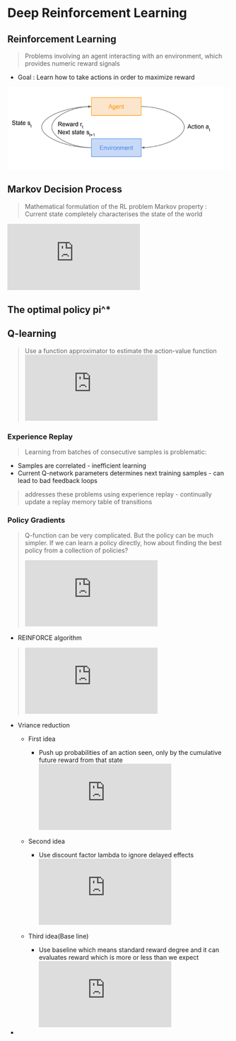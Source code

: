 # Deep Reinforcement Learning
## Reinforcement Learning
> Problems involving an agent interacting with an environment, which provides numeric reward signals
* Goal : Learn how to take actions in order to maximize reward

![graph](../img/RL_graph.PNG)

## Markov Decision Process
> Mathematical formulation of the RL problem
> Markov property : Current state completely characterises the state of the world
> 
![equation](https://latex.codecogs.com/gif.latex?%5C%5C%5Ctextrm%7BDefined%20by%20%3A%20%7D%5C%2C%28%5Cmathcal%7BS%7D%2C%20%5Cmathcal%7BA%7D%2C%20%5Cmathcal%7BR%7D%2C%20%5Cmathbb%7BP%7D%2C%20%5Cgamma%29%5C%5C%20%5Cmathcal%7BS%7D%20%3A%20%5Ctextrm%7Bsef%20of%20possible%20states%7D%20%5C%5C%20%5Cmathcal%7BA%7D%20%3A%20%5Ctextrm%7Bsef%20of%20possible%20actions%7D%20%5C%5C%20%5Cmathcal%7BR%7D%20%3A%20%5Ctextrm%7Bdistribution%20of%20reward%20given%20%28state%2C%20action%29%20pair%7D%20%5C%5C%20%5Cmathbb%7BP%7D%20%3A%20%5Ctextrm%7Btransition%20probability%20i.e.%20distribution%20over%20next%20state%20given%20%28state%2C%20action%29%20pair%7D%20%5C%5C%20%5Cgamma%20%3A%20%5Ctextrm%7Bdiscount%20factor%7D)

## The optimal policy **pi^*** 


## Q-learning
> Use a function approximator to estimate the action-value function
> ![equation](https://latex.codecogs.com/gif.latex?%5C%5CQ%28s%2C%20a%3B%5Ctheta%29%20%5Capprox%20Q%5E*%28s%2C%20a%29%5C%5C%20%5Ctheta%20%3A%20%5Ctextrm%7Bfunction%20parameters%20i.e.%20neural%20network%20weights%7D)

### Experience Replay
> Learning from batches of consecutive samples is problematic:
* Samples are correlated - inefficient learning
* Current Q-network parameters determines next training samples - can lead to bad feedback loops
> addresses these problems using experience replay - continually update a replay memory table of transitions

### Policy Gradients
> Q-function can be very complicated. But the policy can be much simpler. If we can learn a policy directly, how about finding the best policy from a collection of policies?  
> 
> ![equation](https://latex.codecogs.com/gif.latex?%5C%5C%5Ctextrm%7Bclass%20of%20parameterized%20policies%20%3A%20%7D%5Cprod%20%3D%20%7B%5Cpi_%5Ctheta%2C%20%5Ctheta%5Cin%20%5Cmathbb%7BR%7D%5E%7Bm%7D%7D%20%5C%5C%20%5Ctextrm%7BFor%20each%20policy%20%3A%20%7DJ%28%5Ctheta%29%20%3D%20%5Cmathbb%7BE%7D%5Cbegin%7Bbmatrix%7D%20%5Csum_%7Bt%3E%3D0%7D%5Cgamma%5Etr_t%7C%5Cpi_%5Ctheta%20%5Cend%7Bbmatrix%7D%20%5C%5C%20%5Ctextrm%7Boptimal%20policy%20%3A%20%7D%5Ctheta%5E*%20%3D%20arg%5C%2C%5Cmax_%7B%5Ctheta%7DJ%28%5Ctheta%29)
 
 * REINFORCE algorithm
 >![equation](https://latex.codecogs.com/gif.latex?%5C%5C%5Ctextrm%7BExpected%20reward%20%3A%7D%5C%5C%20%5Cbegin%7Balign*%7DJ%28%5Ctheta%29%20%26%3D%20%5Cmathbb%7BE%7D_%7B%5Ctau%5Csim%20p%28%5Ctau%3B%5Ctheta%29%20%7D%5Cbegin%7Bbmatrix%7Dr%28%5Ctau%29%5Cend%7Bbmatrix%7D%5C%5C%20%26%3D%20%5Cint_%7B%5Ctau%7Dr%28%5Ctau%29p%28%5Ctau%3B%5Ctheta%29d%5Ctau%20%5Cend%7Balign*%7D%20%5C%5C%5Ctextrm%7BDifferentiated%20term%20%3A%7D%5C%5C%20%5C%5C%20%5Cnabla_%7B%5Ctheta%7DJ%28%5Ctheta%29%20%3D%20%5Cint_%7B%5Ctau%7Dr%28%5Ctau%29%5Cnabla_%7B%5Ctheta%7Dp%28%5Ctau%3B%5Ctheta%29d%5Ctau%20%5C%5C%20%5Cnabla_%7B%5Ctheta%7Dp%28%5Ctau%3B%5Ctheta%29%3Dp%28%5Ctau%3B%5Ctheta%29%5Cfrac%7B%5Cnabla_%7B%5Ctheta%7Dp%28%5Ctau%3B%5Ctheta%29%7D%7Bp%28%5Ctau%3B%5Ctheta%29%7D%3D%7Bp%28%5Ctau%3B%5Ctheta%29%7D%5Cnabla_%7B%5Ctheta%7D%20%5Clog%20p%28%5Ctau%3B%5Ctheta%29%20%5C%5C%20%5C%5C%5Ctextrm%7BFinal%20Differentiated%20term%20%3A%7D%5C%5C%20%5C%5C%20%5Cnabla_%7B%5Ctheta%7DJ%28%5Ctheta%29%20%3D%20%5Cmathbb%7BE%7D_%7B%5Ctau%5Csim%20p%28%5Ctau%3B%5Ctheta%29%7D%5Cbegin%7Bbmatrix%7Dr%28%5Ctau%29%5Cnabla_%5Ctheta%20%5Clog%20p%28%5Ctau%3B%5Ctheta%29%5Cend%7Bbmatrix%7D)

* Vriance reduction
	*  First idea
		* Push up probabilities of an action seen, only by the cumulative future reward from that state
		![equation](https://latex.codecogs.com/gif.latex?%5Cnabla_%7B%5Ctheta%7DJ%28%5Ctheta%29%20%5Capprox%20%5Csum_%7Bt%5Cgeq0%7D%5Cleft%20%28%20%5Csum_%7Bt%27%5Cgeq%20t%7Dr_%7Bt%27%7D%20%5Cright%20%29%5Cnabla_%5Ctheta%20%5Clog%20%5Cpi_%7B%5Ctheta%7D%28a_%7Bt%7D%7Cs_%7Bt%29%7D)
	* Second idea
		* Use discount factor lambda to ignore delayed effects
			![equation](https://latex.codecogs.com/gif.latex?%5Cnabla_%7B%5Ctheta%7DJ%28%5Ctheta%29%20%5Capprox%20%5Csum_%7Bt%5Cgeq0%7D%5Cleft%20%28%20%5Csum_%7Bt%27%5Cgeq%20t%7D%5Cgamma%5E%7Bt%27-t%7Dr_%7Bt%27%7D%20%5Cright%20%29%5Cnabla_%5Ctheta%20%5Clog%20%5Cpi_%7B%5Ctheta%7D%28a_%7Bt%7D%7Cs_%7Bt%29%7D)
		
	* Third idea(Base line)
		* Use baseline which means standard reward degree and it can evaluates reward which is more or less than we expect
			![equation](https://latex.codecogs.com/gif.latex?%5Cnabla_%7B%5Ctheta%7DJ%28%5Ctheta%29%20%5Capprox%20%5Csum_%7Bt%5Cgeq0%7D%5Cleft%20%28%20%5Csum_%7Bt%27%5Cgeq%20t%7D%5Cgamma%5E%7Bt%27-t%7Dr_%7Bt%27%7D%20-%20b%28s_t%29%20%5Cright%20%29%5Cnabla_%5Ctheta%20%5Clog%20%5Cpi_%7B%5Ctheta%7D%28a_%7Bt%7D%7Cs_%7Bt%29%7D)

* 
<!--stackedit_data:
eyJoaXN0b3J5IjpbMTE1OTk2MzcxNSwtMTMyOTcxNTIwNiwxMz
cyMjYyMTY4LDE1NDMzNzQxMTQsLTE2NDE0Nzc5NjgsNTA1MjA4
OTQsLTIyMzM1ODY5MiwtMjQzNjA2NDQ0LC03MjM2NDQyODUsLT
E5MTQ4NTgzNzAsOTUxODgyNDQ2LDE2OTEyMjkxOTgsLTE4MTEw
ODIyMTcsMjMzODcyODEwXX0=
-->